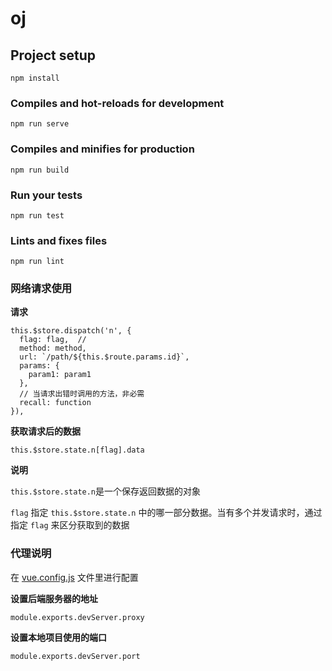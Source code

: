# oj

## Project setup
```
npm install
```

### Compiles and hot-reloads for development
```
npm run serve
```

### Compiles and minifies for production
```
npm run build
```

### Run your tests
```
npm run test
```

### Lints and fixes files
```
npm run lint
```

### 网络请求使用
**请求**
```
this.$store.dispatch('n', {
  flag: flag,  //
  method: method,
  url: `/path/${this.$route.params.id}`,
  params: {
    param1: param1
  },
  // 当请求出错时调用的方法，非必需
  recall: function
}),
```

**获取请求后的数据**
```
this.$store.state.n[flag].data
```

**说明**

``` this.$store.state.n ```是一个保存返回数据的对象

``` flag ``` 指定 ``` this.$store.state.n ``` 中的哪一部分数据。当有多个并发请求时，通过指定 ``` flag ``` 来区分获取到的数据


### 代理说明

在 [vue.config.js][1] 文件里进行配置

**设置后端服务器的地址**

``` module.exports.devServer.proxy ```

**设置本地项目使用的端口**

``` module.exports.devServer.port ```


  [1]: /vue.config.js